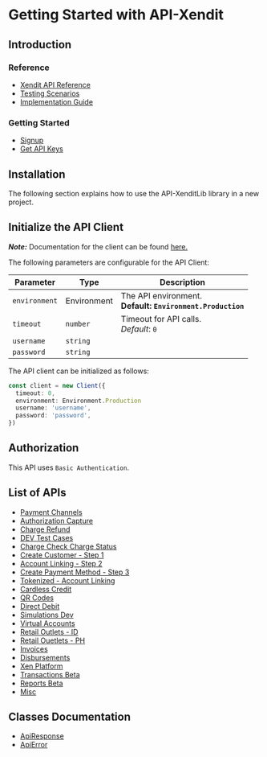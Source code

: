 
# Getting Started with API-Xendit

## Introduction

### Reference

- [Xendit API Reference](https://developers.xendit.co/)
- [Testing Scenarios](https://developers.xendit.co/api-reference/#test-scenarios)
- [Implementation Guide](https://xendit.github.io/xendit-dashboard-docs/postman-instructions.html)

### Getting Started

- [Signup](https://dashboard.xendit.co/register)
- [Get API Keys](https://dashboard.xendit.co/settings/developers#api-keys)

## Installation

The following section explains how to use the API-XenditLib library in a new project.

## Initialize the API Client

**_Note:_** Documentation for the client can be found [here.](/doc/client.md)

The following parameters are configurable for the API Client:

| Parameter | Type | Description |
|  --- | --- | --- |
| `environment` | Environment | The API environment. <br> **Default: `Environment.Production`** |
| `timeout` | `number` | Timeout for API calls.<br>*Default*: `0` |
| `username` | `string` |  |
| `password` | `string` |  |

The API client can be initialized as follows:

```ts
const client = new Client({
  timeout: 0,
  environment: Environment.Production
  username: 'username',
  password: 'password',
})
```

## Authorization

This API uses `Basic Authentication`.

## List of APIs

* [Payment Channels](/doc/controllers/payment-channels.md)
* [Authorization Capture](/doc/controllers/authorization-capture.md)
* [Charge Refund](/doc/controllers/charge-refund.md)
* [DEV Test Cases](/doc/controllers/dev-test-cases.md)
* [Charge Check Charge Status](/doc/controllers/charge-check-charge-status.md)
* [Create Customer - Step 1](/doc/controllers/create-customer-step-1.md)
* [Account Linking - Step 2](/doc/controllers/account-linking-step-2.md)
* [Create Payment Method - Step 3](/doc/controllers/create-payment-method-step-3.md)
* [Tokenized - Account Linking](/doc/controllers/tokenized-account-linking.md)
* [Cardless Credit](/doc/controllers/cardless-credit.md)
* [QR Codes](/doc/controllers/qr-codes.md)
* [Direct Debit](/doc/controllers/direct-debit.md)
* [Simulations Dev](/doc/controllers/simulations-dev.md)
* [Virtual Accounts](/doc/controllers/virtual-accounts.md)
* [Retail Outlets - ID](/doc/controllers/retail-outlets-id.md)
* [Retail Ouetlets - PH](/doc/controllers/retail-ouetlets-ph.md)
* [Invoices](/doc/controllers/invoices.md)
* [Disbursements](/doc/controllers/disbursements.md)
* [Xen Platform](/doc/controllers/xen-platform.md)
* [Transactions Beta](/doc/controllers/transactions-beta.md)
* [Reports Beta](/doc/controllers/reports-beta.md)
* [Misc](/doc/controllers/misc.md)

## Classes Documentation

* [ApiResponse](/doc/api-response.md)
* [ApiError](/doc/api-error.md)

